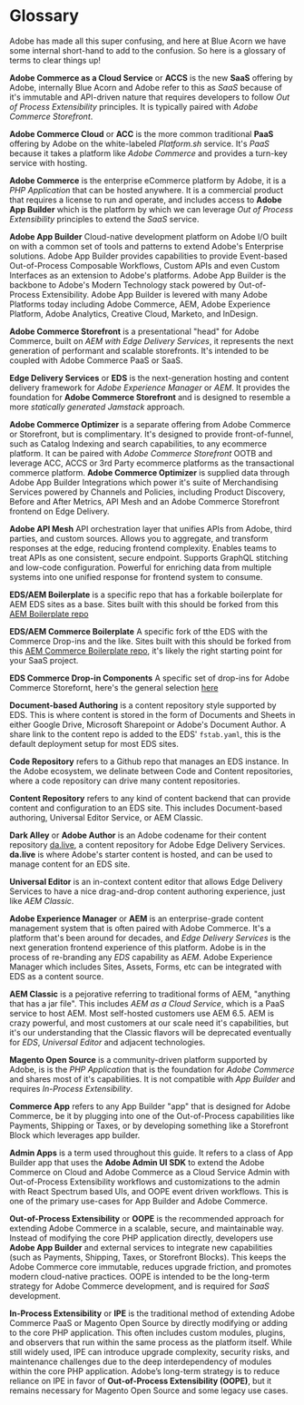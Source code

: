 # Glossary

Adobe has made all this super confusing, and here at Blue Acorn we have some internal short-hand to add to the confusion. So here is a glossary of terms to clear things up!

**Adobe Commerce as a Cloud Service** or **ACCS** is the new **SaaS** offering by Adobe, internally Blue Acorn and Adobe refer to this as *SaaS* because of it's immutable and API-driven nature that requires developers to follow *Out of Process Extensibility* principles. It is typically paired with *Adobe Commerce Storefront*. 

**Adobe Commerce Cloud** or **ACC** is the more common traditional **PaaS** offering by Adobe on the white-labeled *Platform.sh* service. It's *PaaS* because it takes a platform like *Adobe Commerce* and provides a turn-key service with hosting.  

**Adobe Commerce** is the enterprise eCommerce platform by Adobe, it is a *PHP Application* that can be hosted anywhere. It is a commercial product that requires a license to run and operate, and includes access to **Adobe App Builder** which is the platform by which we can leverage *Out of Process Extensibility* principles to extend the *SaaS* service. 

**Adobe App Builder** Cloud-native development platform on Adobe I/O built on with a common set of tools and patterns to extend Adobe's Enterprise solutions. Adobe App Builder provides capabilities to provide Event-based Out-of-Process Composable Workflows, Custom APIs and even Custom Interfaces as an extension to Adobe's platforms.  Adobe App Builder is the backbone to Adobe's Modern Technology stack powered by Out-of-Process Extensibility. Adobe App Builder is levered with many Adobe Platforms today including Adobe Commerce, AEM, Adobe Experience Platform, Adobe Analytics, Creative Cloud, Marketo, and InDesign.

**Adobe Commerce Storefront** is a presentational "head" for Adobe Commerce, built on *AEM with Edge Delivery Services*, it represents the next generation of performant and scalable storefronts. It's intended to be coupled with Adobe Commerce PaaS or SaaS. 

**Edge Delivery Services** or **EDS** is the next-generation hosting and content delivery framework for *Adobe Experience Manager* or *AEM*. It provides the foundation for **Adobe Commerce Storefront** and is designed to resemble a more *statically generated Jamstack* approach. 

**Adobe Commerce Optimizer** is a separate offering from Adobe Commerce or Storefront, but is complimentary. It's designed to provide front-of-funnel, such as Catalog Indexing and search capabilities, to any ecommerce platform.  It can be paired with *Adobe Commerce Storefront* OOTB and leverage ACC, ACCS or 3rd Party ecommerce platforms as the transactional commerce platform.  **Adobe Commerce Optimizer** is supplied data through Adobe App Builder Integrations which power it's suite of Merchandising Services powered by Channels and Policies, including Product Discovery, Before and After Metrics, API Mesh and an Adobe Commerce Storefront frontend on Edge Delivery.

**Adobe API Mesh** API orchestration layer that unifies APIs from Adobe, third parties, and custom sources.  Allows you to aggregate, and transform responses at the edge, reducing frontend complexity. Enables teams to treat APIs as one consistent, secure endpoint. Supports GraphQL stitching and low-code configuration.  Powerful for enriching data from multiple systems into one unified response for frontend system to consume. 

**EDS/AEM Boilerplate** is a specific repo that has a forkable boilerplate for AEM EDS sites as a base. Sites built with this should be forked from this [AEM Boilerplate repo](https://github.com/adobe/aem-boilerplate)

**EDS/AEM Commerce Boilerplate** A specific fork of tthe EDS with the Commerce Drop-ins and the like. Sites built with this should be forked from this [AEM Commerce Boilerplate repo](https://github.com/hlxsites/aem-boilerplate-commerce), it's likely the right starting point for your SaaS project.

**EDS Commerce Drop-in Components** A specific set of drop-ins for Adobe Commerce Storefornt, here's the general selection [here](https://experienceleague.adobe.com/developer/commerce/storefront/dropins/all/introduction/)

**Document-based Authoring** is a content repository style supported by EDS. This is where content is stored in the form of Documents and Sheets in either Google Drive, Microsoft Sharepoint or Adobe's Document Author. A share link to the content repo is added to the EDS' `fstab.yaml`, this is the default deployment setup for most EDS sites. 

**Code Repository** refers to a Github repo that manages an EDS instance. In the Adobe ecosystem, we delinate between Code and Content repositories, where a code repository can drive many content repositories. 

**Content Repository** refers to any kind of content backend that can provide content and configuration to an EDS site. This includes Document-based authoring, Universal Editor Service, or AEM Classic. 

**Dark Alley** or **Adobe Author** is an Adobe codename for their content repository [da.live](https://da.live/), a content repository for Adobe Edge Delivery Services. **da.live** is where Adobe's starter content is hosted, and can be used to manage content for an EDS site.

**Universal Editor** is an in-context content editor that allows Edge Delivery Services to have a nice drag-and-drop content authoring experience, just like *AEM Classic*.

**Adobe Experience Manager** or **AEM** is an enterprise-grade content management system that is often paired with Adobe Commerce. It's a platform that's been around for decades, and *Edge Delivery Services* is the next generation frontend experience of this platform. Adobe is in the process of re-branding any *EDS* capability as *AEM*. Adobe Experience Manager which includes Sites, Assets, Forms, etc can be integrated with EDS as a content source.

**AEM Classic** is a pejorative referring to traditional forms of AEM, "anything that has a jar file". This includes *AEM as a Cloud Service*, which is a PaaS service to host AEM. Most self-hosted customers use AEM 6.5. AEM is crazy powerful, and most customers at our scale need it's capabilities, but it's our understanding that the Classic flavors will be deprecated eventually for *EDS*, *Universal Editor* and adjacent technologies.  

**Magento Open Source** is a community-driven platform supported by Adobe, is is the *PHP Application* that is the foundation for *Adobe Commerce* and shares most of it's capabilities. It is not compatible with *App Builder* and requires *In-Process Extensibility*.

**Commerce App** refers to any App Builder "app" that is designed for Adobe Commerce, be it by plugging into one of the Out-of-Process capabilities like Payments, Shipping or Taxes, or by developing something like a Storefront Block which leverages app builder.

**Admin Apps** is a term used throughout this guide. It refers to a class of App Builder app that uses the **Adobe Admin UI SDK** to extend the Adobe Commerce on Cloud and Adobe Commerce as a Cloud Service Admin with Out-of-Process Extensibility workflows and customizations to the admin with React Spectrum based UIs, and OOPE event driven workflows. This is one of the primary use-cases for App Builder and Adobe Commerce.

**Out-of-Process Extensibility** or **OOPE** is the recommended approach for extending Adobe Commerce in a scalable, secure, and maintainable way. Instead of modifying the core PHP application directly, developers use **Adobe App Builder** and external services to integrate new capabilities (such as Payments, Shipping, Taxes, or Storefront Blocks). This keeps the Adobe Commerce core immutable, reduces upgrade friction, and promotes modern cloud-native practices. OOPE is intended to be the long-term strategy for Adobe Commerce development, and is required for *SaaS* development. 

**In-Process Extensibility** or **IPE** is the traditional method of extending Adobe Commerce PaaS or Magento Open Source by directly modifying or adding to the core PHP application. This often includes custom modules, plugins, and observers that run within the same process as the platform itself. While still widely used, IPE can introduce upgrade complexity, security risks, and maintenance challenges due to the deep interdependency of modules within the core PHP application. Adobe’s long-term strategy is to reduce reliance on IPE in favor of **Out-of-Process Extensibility (OOPE)**, but it remains necessary for Magento Open Source and some legacy use cases.
